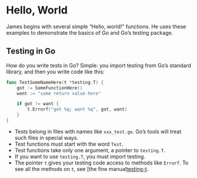 # Hello, World

James begins with several simple “Hello, world!” functions. He uses these examples to demonstrate the basics of Go and Go’s testing package.

## Testing in Go

How do you write tests in Go? Simple: you import testing from Go’s standard library, and then you write code like this:

```go
func TestSomeNameHere(t *testing.T) {
    got := SomeFunctionHere()
    want := "some return value here"

    if got != want {
        t.Errorf("got %q; want %q", got, want)
    }
}
```

+ Tests belong in files with names like `xxx_test.go`. Go’s tools will treat such files in special ways.
+ Test functions must start with the word `Test`.
+ Test functions take only one argument, a pointer to `testing.T`.
+ If you want to use `testing.T`, you must import testing.
+ The pointer `t` gives your testing code access to methods like `Errorf`. To see all the methods on `t`, see [the fine manual[testing-t].

[testing-t]: https://golang.org/pkg/testing/#T
